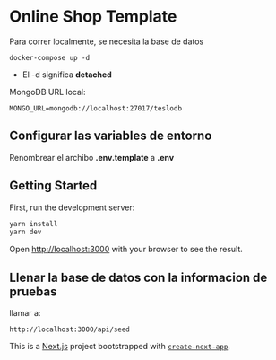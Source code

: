 # Online Shop Template
Para correr localmente, se necesita la base de datos
```
docker-compose up -d
```

* El -d significa __detached__

MongoDB URL local:
```
MONGO_URL=mongodb://localhost:27017/teslodb
```
## Configurar las variables de entorno
Renombrear el archibo __.env.template__ a __.env__
## Getting Started

First, run the development server:

```bash
yarn install
yarn dev
```
Open [http://localhost:3000](http://localhost:3000) with your browser to see the result.

## Llenar la base de datos con la informacion de pruebas

llamar a: 
```
http://localhost:3000/api/seed
```


This is a [Next.js](https://nextjs.org/) project bootstrapped with [`create-next-app`](https://github.com/vercel/next.js/tree/canary/packages/create-next-app).